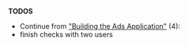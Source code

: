 **TODOS**
- Continue from ["Building the Ads Application"](https://www.dj4e.com/assn/dj4e_ads1.md) (4): 
- finish checks with two users